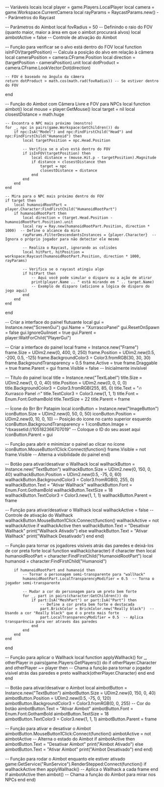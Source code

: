 -- Variáveis locais
local player = game.Players.LocalPlayer
local camera = game.Workspace.CurrentCamera
local rayParams = RaycastParams.new()  -- Parâmetros do Raycast

-- Parâmetros do Aimbot
local fovRadius = 50 -- Definindo o raio do FOV (quanto maior, maior a área em que o aimbot procurará alvos)
local aimbotActive = false -- Controle de ativação do Aimbot

-- Função para verificar se o alvo está dentro do FOV
local function isInFOV(targetPosition)
    -- Calcula a posição do alvo em relação à câmera
    local cameraPosition = camera.CFrame.Position
    local direction = (targetPosition - cameraPosition).unit
    local dotProduct = camera.CFrame.LookVector:Dot(direction)
    
    -- FOV é baseado no ângulo da câmera
    return dotProduct > math.cos(math.rad(fovRadius)) -- Se estiver dentro do FOV
end

-- Função do Aimbot com Câmera Livre e FOV para NPCs
local function aimbot()
    local mouse = player:GetMouse()
    local target = nil
    local closestDistance = math.huge

    -- Encontra o NPC mais próximo (monstro)
    for _, npc in pairs(game.Workspace:GetChildren()) do
        if npc:IsA("Model") and npc:FindFirstChild("Head") and npc:FindFirstChild("Humanoid") then
            local targetPosition = npc.Head.Position

            -- Verifica se o alvo está dentro do FOV
            if isInFOV(targetPosition) then
                local distance = (mouse.Hit.p - targetPosition).Magnitude
                if distance < closestDistance then
                    target = npc
                    closestDistance = distance
                end
            end
        end
    end

    -- Mira para o NPC mais próximo dentro do FOV
    if target then
        local humanoidRootPart = player.Character:FindFirstChild("HumanoidRootPart")
        if humanoidRootPart then
            local direction = (target.Head.Position - humanoidRootPart.Position).unit
            local ray = Ray.new(humanoidRootPart.Position, direction * 1000)  -- Define o alcance da mira
            rayParams.FilterDescendantsInstances = {player.Character}  -- Ignora o próprio jogador para não detectar ele mesmo

            -- Realiza o Raycast, ignorando as colisões
            local hitPart, hitPosition = workspace:Raycast(humanoidRootPart.Position, direction * 1000, rayParams)

            -- Verifica se o raycast atingiu algo
            if hitPart then
                -- Aqui você pode simular o disparo ou a ação de atirar
                print(player.Name .. " está mirando em " .. target.Name)
                -- Exemplo de disparo (adicione a lógica de disparo do jogo aqui)
            end
        end
    end
end

-- Criar a interface do painel flutuante
local gui = Instance.new("ScreenGui")
gui.Name = "XurrascoPanel"
gui.ResetOnSpawn = false
gui.IgnoreGuiInset = true
gui.Parent = player:WaitForChild("PlayerGui")

-- Criar a interface do painel
local frame = Instance.new("Frame")
frame.Size = UDim2.new(0, 400, 0, 250)
frame.Position = UDim2.new(0.5, -200, 0.5, -125)
frame.BackgroundColor3 = Color3.fromRGB(30, 30, 30)
frame.BackgroundTransparency = 0.5
frame.Active = true
frame.Draggable = true
frame.Parent = gui
frame.Visible = false  -- Inicialmente invisível

-- Título do painel
local title = Instance.new("TextLabel")
title.Size = UDim2.new(1, 0, 0, 40)
title.Position = UDim2.new(0, 0, 0, 0)
title.BackgroundColor3 = Color3.fromRGB(255, 85, 0)
title.Text = "🔥 Xurrasco Panel 🔥"
title.TextColor3 = Color3.new(1, 1, 1)
title.Font = Enum.Font.GothamBold
title.TextSize = 22
title.Parent = frame

-- Ícone do Brr Brr Patapim
local iconButton = Instance.new("ImageButton")
iconButton.Size = UDim2.new(0, 50, 0, 50)
iconButton.Position = UDim2.new(0, 10, 0, 10)  -- Posição do ícone no canto superior esquerdo
iconButton.BackgroundTransparency = 1
iconButton.Image = "rbxassetid://105182366707019"  -- Coloque o ID do seu asset aqui
iconButton.Parent = gui

-- Função para abrir e minimizar o painel ao clicar no ícone
iconButton.MouseButton1Click:Connect(function()
    frame.Visible = not frame.Visible  -- Alterna a visibilidade do painel
end)

-- Botão para ativar/desativar o Wallhack
local wallhackButton = Instance.new("TextButton")
wallhackButton.Size = UDim2.new(0, 150, 0, 40)
wallhackButton.Position = UDim2.new(0.5, -75, 0, 60)
wallhackButton.BackgroundColor3 = Color3.fromRGB(0, 255, 0)
wallhackButton.Text = "Ativar Wallhack"
wallhackButton.Font = Enum.Font.GothamBold
wallhackButton.TextSize = 18
wallhackButton.TextColor3 = Color3.new(1, 1, 1)
wallhackButton.Parent = frame

-- Função para ativar/desativar o Wallhack
local wallhackActive = false  -- Controle de ativação do Wallhack
wallhackButton.MouseButton1Click:Connect(function()
    wallhackActive = not wallhackActive
    if wallhackActive then
        wallhackButton.Text = "Desativar Wallhack"
        print("Wallhack Ativado")
    else
        wallhackButton.Text = "Ativar Wallhack"
        print("Wallhack Desativado")
    end
end)

-- Função para tornar os jogadores visíveis atrás das paredes e deixá-los de cor preta forte
local function wallhack(character)
    if character then
        local humanoidRootPart = character:FindFirstChild("HumanoidRootPart")
        local humanoid = character:FindFirstChild("Humanoid")
        
        if humanoidRootPart and humanoid then
            -- Tornar o personagem semi-transparente para "wallhack"
            humanoidRootPart.LocalTransparencyModifier = 0.5  -- Torna o jogador semi-transparente
            
            -- Mudar a cor do personagem para um preto bem forte
            for _, part in pairs(character:GetChildren()) do
                if part:IsA("MeshPart") or part:IsA("Part") then
                    -- Define a cor preta bem forte e destacada
                    part.BrickColor = BrickColor.new("Really black")  -- Usando a cor "Really black" que é o preto mais forte
                    part.LocalTransparencyModifier = 0.5  -- Aplica transparência para ver através das paredes
                end
            end
        end
    end
end

-- Função para aplicar o Wallhack
local function applyWallhack()
    for _, otherPlayer in pairs(game.Players:GetPlayers()) do
        if otherPlayer.Character and otherPlayer ~= player then
            -- Chama a função para tornar o jogador visível atrás das paredes e preto
            wallhack(otherPlayer.Character)
        end
    end
end

-- Botão para ativar/desativar o Aimbot
local aimbotButton = Instance.new("TextButton")
aimbotButton.Size = UDim2.new(0, 150, 0, 40)
aimbotButton.Position = UDim2.new(0.5, -75, 0, 120)
aimbotButton.BackgroundColor3 = Color3.fromRGB(0, 0, 255)  -- Cor do botão
aimbotButton.Text = "Ativar Aimbot"
aimbotButton.Font = Enum.Font.GothamBold
aimbotButton.TextSize = 18
aimbotButton.TextColor3 = Color3.new(1, 1, 1)
aimbotButton.Parent = frame

-- Função para ativar e desativar o Aimbot
aimbotButton.MouseButton1Click:Connect(function()
    aimbotActive = not aimbotActive  -- Alterna o estado do Aimbot
    if aimbotActive then
        aimbotButton.Text = "Desativar Aimbot"
        print("Aimbot Ativado")
    else
        aimbotButton.Text = "Ativar Aimbot"
        print("Aimbot Desativado")
    end
end)

-- Função para rodar o Aimbot enquanto ele estiver ativado
game:GetService("RunService").RenderStepped:Connect(function()
    if wallhackActive then
        applyWallhack()  -- Aplica o Wallhack a cada frame
    end
    if aimbotActive then
        aimbot()  -- Chama a função do Aimbot para mirar nos NPCs
    end
end)
